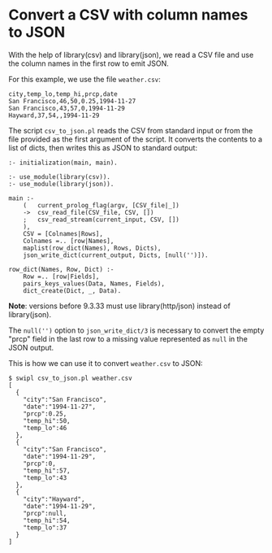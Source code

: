 # Convert a CSV with column names to JSON

With the help of library(csv) and library(json), we read a CSV file
and use the column names in the first row to emit JSON.

For this example, we use the file `weather.csv`:

~~~
city,temp_lo,temp_hi,prcp,date
San Francisco,46,50,0.25,1994-11-27
San Francisco,43,57,0,1994-11-29
Hayward,37,54,,1994-11-29
~~~

The script `csv_to_json.pl` reads the CSV from standard input or from
the file provided as the first argument of the script. It converts
the contents to a list of dicts, then writes this as JSON to standard
output:

~~~
:- initialization(main, main).

:- use_module(library(csv)).
:- use_module(library(json)).

main :-
    (   current_prolog_flag(argv, [CSV_file|_])
    ->  csv_read_file(CSV_file, CSV, [])
    ;   csv_read_stream(current_input, CSV, [])
    ),
    CSV = [Colnames|Rows],
    Colnames =.. [row|Names],
    maplist(row_dict(Names), Rows, Dicts),
    json_write_dict(current_output, Dicts, [null('')]).

row_dict(Names, Row, Dict) :-
    Row =.. [row|Fields],
    pairs_keys_values(Data, Names, Fields),
    dict_create(Dict, _, Data).
~~~

 __Note__: versions before 9.3.33 must use library(http/json) instead of
library(json).

The `null('')` option to `json_write_dict/3` is necessary to convert the
empty "prcp" field in the last row to a missing value represented as
`null` in the JSON output.

This is how we can use it to convert `weather.csv` to JSON:

~~~
$ swipl csv_to_json.pl weather.csv
[
  {
    "city":"San Francisco",
    "date":"1994-11-27",
    "prcp":0.25,
    "temp_hi":50,
    "temp_lo":46
  },
  {
    "city":"San Francisco",
    "date":"1994-11-29",
    "prcp":0,
    "temp_hi":57,
    "temp_lo":43
  },
  {
    "city":"Hayward",
    "date":"1994-11-29",
    "prcp":null,
    "temp_hi":54,
    "temp_lo":37
  }
]
~~~
